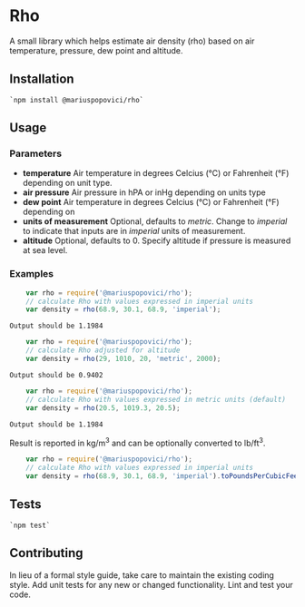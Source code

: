 # Rho

A small library which helps estimate air density (rho) based on air temperature, pressure, dew point and altitude.

## Installation

    `npm install @mariuspopovici/rho`

## Usage

### Parameters
* __temperature__ Air temperature in degrees Celcius (°C) or Fahrenheit (°F) depending on unit type.
* __air pressure__ Air pressure in hPA or inHg depending on units type
* __dew point__ Air temperature in degrees Celcius (°C) or Fahrenheit (°F) depending on 
* __units of measurement__ Optional, defaults to _metric_. Change to _imperial_ to indicate that inputs are in _imperial_ units of measurement.
* __altitude__ Optional, defaults to 0. Specify altitude if pressure is measured at sea level.
### Examples

```javascript
    var rho = require('@mariuspopovici/rho');
    // calculate Rho with values expressed in imperial units
    var density = rho(68.9, 30.1, 68.9, 'imperial');
```
    Output should be 1.1984

```javascript
    var rho = require('@mariuspopovici/rho');
    // calculate Rho adjusted for altitude
    var density = rho(29, 1010, 20, 'metric', 2000);
```
    Output should be 0.9402

``` javascript    
    var rho = require('@mariuspopovici/rho');
    // calculate Rho with values expressed in metric units (default)
    var density = rho(20.5, 1019.3, 20.5);
```
    Output should be 1.1984

Result is reported in kg/m<sup>3</sup> and can be optionally converted to lb/ft<sup>3</sup>.

```javascript
    var rho = require('@mariuspopovici/rho');
    // calculate Rho with values expressed in imperial units
    var density = rho(68.9, 30.1, 68.9, 'imperial').toPoundsPerCubicFeet();
```
## Tests

    `npm test`

## Contributing

In lieu of a formal style guide, take care to maintain the existing coding style. Add unit tests for any new or changed functionality. Lint and test your code.
